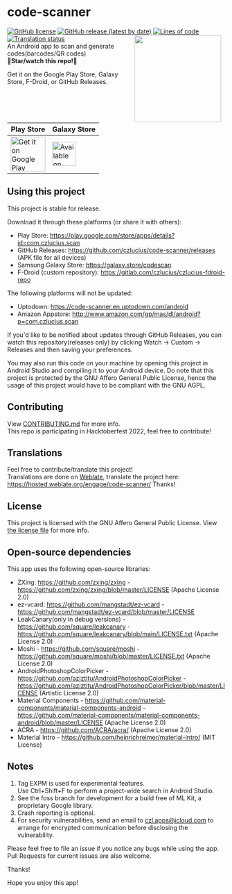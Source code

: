 # code-scanner
[![GitHub license](https://img.shields.io/github/license/czlucius/code-scanner)](https://github.com/czlucius/code-scanner/blob/main/LICENSE.txt)
[![GitHub release (latest by date)](https://img.shields.io/github/v/release/czlucius/code-scanner)](https://github.com/czlucius/code-scanner/releases)
[![Lines of code](https://tokei.rs/b1/github/czlucius/code-scanner?category=code)](https://github.com/czlucius/code-scanner)
[![Translation status](https://hosted.weblate.org/widgets/code-scanner/-/code-scanner-main/svg-badge.svg)](https://hosted.weblate.org/engage/code-scanner/)
<img src="app/src/main/res/mipmap-xxxhdpi/ic_code_scanner.png" align="right"
width="200"
    hspace="10" vspace="1">
<br>
An Android app to scan and generate codes(barcodes/QR codes)  
**🌟Star/watch this repo!🌟**

Get it on the Google Play Store, Galaxy Store, F-Droid, or GitHub Releases.

Play Store|Galaxy Store
---|---
<a href='https://play.google.com/store/apps/details?id=com.czlucius.scan&utm_source=badge&pcampaignid=pcampaignidMKT-Other-global-all-co-prtnr-py-PartBadge-Mar2515-1'><img alt='Get it on Google Play' src='https://play.google.com/intl/en_us/badges/static/images/badges/en_badge_web_generic.png' height="80"/></a>|[<img src="https://github.com/czlucius/code-scanner/blob/main/GalaxyStore_English.png" alt="Available on Galaxy Store" height="55">](https://galaxy.store/codescan)


## Using this project
This project is stable for release.  

Download it through these platforms (or share it with others):

-  Play Store: https://play.google.com/store/apps/details?id=com.czlucius.scan
-  GitHub Releases: https://github.com/czlucius/code-scanner/releases (APK file for all devices)
-  Samsung Galaxy Store: https://galaxy.store/codescan
-  F-Droid (custom repository): https://gitlab.com/czlucius/czlucius-fdroid-repo
    

The following platforms will not be updated:
-  Uptodown: https://code-scanner.en.uptodown.com/android
-  Amazon Appstore: http://www.amazon.com/gp/mas/dl/android?p=com.czlucius.scan


If you'd like to be notified about updates through GitHub Releases, you can watch this repository(releases only) by clicking Watch -> Custom -> Releases and then saving your preferences. 

You may also run this code on your machine by opening this project in Android Studio and compiling it to your Android device.
Do note that this project is protected by the GNU Affero General Public License, hence the usage of this project would have to be compliant with the GNU AGPL.

## Contributing
View [CONTRIBUTING.md](https://github.com/czlucius/code-scanner/blob/main/CONTRIBUTING.md) for more info.  
This repo is participating in Hacktoberfest 2022, feel free to contribute!

## Translations
Feel free to contribute/translate this project!  
Translations are done on [Weblate](https://weblate.org), translate the project here: https://hosted.weblate.org/engage/code-scanner/
Thanks!  

## License
This project is licensed with the GNU Affero General Public License. View [the license file](LICENSE.txt) for more info.

## Open-source dependencies

This app uses the following open-source libraries:


-  ZXing: https://github.com/zxing/zxing - https://github.com/zxing/zxing/blob/master/LICENSE (Apache License 2.0)
-  ez-vcard: https://github.com/mangstadt/ez-vcard - https://github.com/mangstadt/ez-vcard/blob/master/LICENSE
-  LeakCanary(only in debug versions) - https://github.com/square/leakcanary - https://github.com/square/leakcanary/blob/main/LICENSE.txt (Apache License 2.0)
-  Moshi - https://github.com/square/moshi - https://github.com/square/moshi/blob/master/LICENSE.txt (Apache License 2.0)
-  AndroidPhotoshopColorPicker - https://github.com/aziztitu/AndroidPhotoshopColorPicker - https://github.com/aziztitu/AndroidPhotoshopColorPicker/blob/master/LICENSE (Artistic License 2.0)
-  Material Components - https://github.com/material-components/material-components-android - https://github.com/material-components/material-components-android/blob/master/LICENSE (Apache License 2.0)
-  ACRA - https://github.com/ACRA/acra/ (Apache License 2.0)
-  Material Intro - https://github.com/heinrichreimer/material-intro/ (MIT License)


## Notes
1.  Tag EXPM is used for experimental features.                       
    Use Ctrl+Shift+F to perform a project-wide search in Android Studio.
2.  See the foss branch for development for a build free of ML Kit, a proprietary Google library.
3.  Crash reporting is optional.
4.  For security vulnerabilities, send an email to czl.apps@icloud.com to arrange for encrypted communication before disclosing the vulnerability.

Please feel free to file an issue if you notice any bugs while using the app.
Pull Requests for current issues are also welcome.

Thanks!
    
Hope you enjoy this app!
